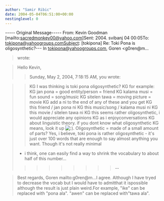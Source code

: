 ```yaml
---
author: "Samir Ribic"
date: 2004-05-04T06:51:00+00:00
nestinglevel: 0
---
```

\-----
Original Message-----
From: Kevin Goodman \[mailto:[sacredmonkey00@yahoo.com](mailto://sacredmonkey00@yahoo.com)\]Sent: 2004. svibanj 04 00:05To: [tokipona@yahoogroups.comSubject](mailto://tokipona@yahoogroups.comSubject): \[tokipona\] Re: Toki Pona is oligosynthetic?---
 In [tokipona@yahoogroups.com](mailto://tokipona@yahoogroups.com), Goren <g0ren@m...
> wrote:

> Hello Kevin,
>> Sunday, May 2, 2004, 7:18:15 AM, you wrote:

>> KG
> I was thinking is toki pona oligosynthetic?
>> KG
> for example:
>> KG
> jan pona = good entity/person = friend
>> KG
> kalama musi = fun sound = song/music
>> KG
> sitelen tawa = moving picture = movie
>> KG
> add a ni to the end of any of these and you get
>> KG
> this friend / jan pona ni
> KG
> this music/song / kalama musi ni
> KG
> this movie / sitelen tawa ni
>> KG
> this seems rather oligosynthetic, i would appreciate any opinions
> KG
> as i enjoyconversations
> KG
> about linguistic theory. if you dont know what oligosynthetic
> KG
> means, look it up ![:)](images/smilies/icon_e_smile.gif "Smile").
>> Oligosynthetic = made of a small amount of parts? Yes, i believe,
> toki pona is rather oligosynthetic - it's just over 100 words that are
> enough to say almost anything you want. Though it's not really minimal
> - i think, one can easily find a way to shrink the vocabulary to about
> half of this number...
>>>>>>>>> --

> Best regards,
> Goren mailto:g0ren@m...I agree. Although I have tryed to decrease the vocab but I would have to admitthat it ispossible although the result is just plain weird.For example, "ike" can be replaced with "pona ala". "awen" can be replaced with"tawa ala".